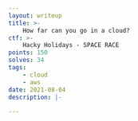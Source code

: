 ```yaml
---
layout: writeup
title: >-
    How far can you go in a cloud?
ctf: >-
    Hacky Holidays - SPACE RACE
points: 150
solves: 34
tags: 
    - cloud
    - aws
date: 2021-08-04
description: |-
    
---
```

